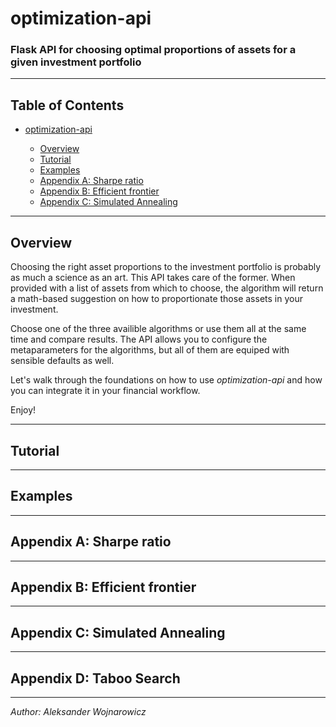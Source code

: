 # optimization-api
### Flask API for choosing optimal proportions of assets for a given investment portfolio

---

## Table of Contents

- [optimization-api](#optimization-api)
 
  - [Overview](#overview)
  - [Tutorial](#tutorial)
  - [Examples](#examples)
  - [Appendix A: Sharpe ratio](#appendix-a-sharpe-ratio)
  - [Appendix B: Efficient frontier](#appendix-b-efficient-frontier)
  - [Appendix C: Simulated Annealing](#appendix-c-simulated-annealing)
  
---

## Overview

Choosing the right asset proportions to the investment portfolio is probably as much a science as an art.
This API takes care of the former. When provided with a list of assets from which to choose, the algorithm
will return a math-based suggestion on how to proportionate those assets in your investment.

Choose one of the three availible algorithms or use them all at the same time and compare results.
The API allows you to configure the metaparameters for the algorithms, but all of them are equiped 
with sensible defaults as well. 

Let's walk through the foundations on how to use *optimization-api* and how you can integrate it
in your financial workflow.

Enjoy!

---

## Tutorial

---

## Examples

---

## Appendix A: Sharpe ratio

---

## Appendix B: Efficient frontier

---

## Appendix C: Simulated Annealing

---

## Appendix D: Taboo Search

---

*Author: Aleksander Wojnarowicz*